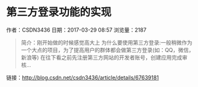 # 第三方登录功能的实现
作者：CSDN3436
日期：2017-03-29 08:57
浏览量：2187
> 简介：刚开始做的时候感觉高大上 
为什么要使用第三方登录:一般稍微作为一个大点的项目，为了提高用户的群体都会做第三方登录(如：QQ，微信，新浪等)
在往下看之前先注册第三方网站的开发者账号，创建应用完成审核...

 链接：http://blog.csdn.net/csdn3436/article/details/67639181
